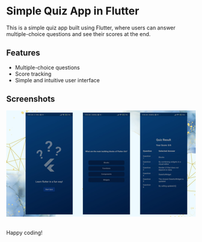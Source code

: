 # Simple Quiz App in Flutter

This is a simple quiz app built using Flutter, where users can answer multiple-choice questions and see their scores at the end.

## Features

- Multiple-choice questions
- Score tracking
- Simple and intuitive user interface

## Screenshots

<img src="https://github.com/Naincy04/quiz-app/blob/master/quiz_app.png"> &nbsp; &nbsp;

Happy coding!

